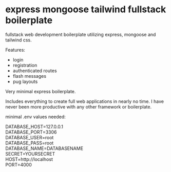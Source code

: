 # **express mongoose tailwind fullstack boilerplate**

fullstack web development boilerplate utilizing express, mongoose and tailwind css.

Features: 
* login
* registration
* authenticated routes
* flash messages
* pug layouts

Very minimal express boilerplate.

Includes everything to create full web applications in nearly no time. I have never been more productive with any other framework or boilerplate.

minimal .env values needed:

DATABASE_HOST=127.0.0.1  
DATABASE_PORT=3306  
DATABASE_USER=root  
DATABASE_PASS=root  
DATABASE_NAME=DATABASENAME  
SECRET=YOURSECRET  
HOST=http://localhost  
PORT=4000
